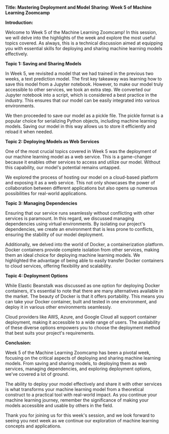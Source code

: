 **Title: Mastering Deployment and Model Sharing: Week 5 of Machine Learning Zoomcamp**

**Introduction:**

Welcome to Week 5 of the Machine Learning Zoomcamp! In this session, we will delve into the highlights of the week and explore the most useful topics covered. As always, this is a technical discussion aimed at equipping you with essential skills for deploying and sharing machine learning models effectively.

**Topic 1: Saving and Sharing Models**

In Week 5, we revisited a model that we had trained in the previous two weeks, a text prediction model. The first key takeaway was learning how to save this model from a Jupyter notebook. However, to make our model truly accessible to other services, we took an extra step. We converted our Jupyter notebook into a script, which is considered a best practice in the industry. This ensures that our model can be easily integrated into various environments.

We then proceeded to save our model as a pickle file. The pickle format is a popular choice for serializing Python objects, including machine learning models. Saving our model in this way allows us to store it efficiently and reload it when needed.

**Topic 2: Deploying Models as Web Services**

One of the most crucial topics covered in Week 5 was the deployment of our machine learning model as a web service. This is a game-changer because it enables other services to access and utilize our model. Without this capability, our model's potential remains untapped.

We explored the process of hosting our model on a cloud-based platform and exposing it as a web service. This not only showcases the power of collaboration between different applications but also opens up numerous possibilities for real-world applications.

**Topic 3: Managing Dependencies**

Ensuring that our service runs seamlessly without conflicting with other services is paramount. In this regard, we discussed managing dependencies using virtual environments. By isolating our project's dependencies, we create an environment that is less prone to conflicts, ensuring the stability of our model deployment.

Additionally, we delved into the world of Docker, a containerization platform. Docker containers provide complete isolation from other services, making them an ideal choice for deploying machine learning models. We highlighted the advantage of being able to easily transfer Docker containers to cloud services, offering flexibility and scalability.

**Topic 4: Deployment Options**

While Elastic Beanstalk was discussed as one option for deploying Docker containers, it's essential to note that there are many alternatives available in the market. The beauty of Docker is that it offers portability. This means you can take your Docker container, built and tested in one environment, and deploy it in various other environments seamlessly.

Cloud providers like AWS, Azure, and Google Cloud all support container deployment, making it accessible to a wide range of users. The availability of these diverse options empowers you to choose the deployment method that best suits your project's requirements.

**Conclusion:**

Week 5 of the Machine Learning Zoomcamp has been a pivotal week, focusing on the critical aspects of deploying and sharing machine learning models. From saving and sharing models, to deploying them as web services, managing dependencies, and exploring deployment options, we've covered a lot of ground.

The ability to deploy your model effectively and share it with other services is what transforms your machine learning model from a theoretical construct to a practical tool with real-world impact. As you continue your machine learning journey, remember the significance of making your models accessible and usable by others in the field.

Thank you for joining us for this week's session, and we look forward to seeing you next week as we continue our exploration of machine learning concepts and applications.